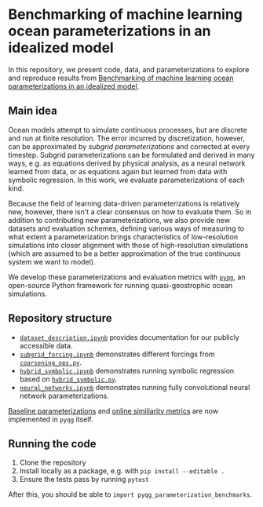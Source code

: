 # Benchmarking of machine learning ocean parameterizations in an idealized model

In this repository, we present code, data, and parameterizations to explore and reproduce results from [Benchmarking of machine learning ocean parameterizations in an idealized model](#).

## Main idea

Ocean models attempt to simulate continuous processes, but are discrete and run at finite resolution. The error incurred by discretization, however, can be approximated by _subgrid parameterizations_ and corrected at every timestep.  Subgrid parameterizations can be formulated and derived in many ways, e.g. as equations derived by physical analysis, as a neural network learned from data, or as equations again but learned from data with symbolic regression. In this work, we evaluate parameterizations of each kind.

Because the field of learning data-driven parameterizations is relatively new, however, there isn't a clear consensus on how to evaluate them. So in addition to contributing new parameterizations, we also provide new datasets and evaluation schemes, defining various ways of measuring to what extent a parameterization brings characteristics of low-resolution simulations into closer alignment with those of high-resolution simulations (which are assumed to be a better approximation of the true continuous system we want to model).

We develop these parameterizations and evaluation metrics with [`pyqg`](https://pyqg.readthedocs.io/en/latest/), an open-source Python framework for running quasi-geostrophic ocean simulations.

## Repository structure

- [`dataset_description.ipynb`](./notebooks/dataset_description.ipynb) provides documentation for our publicly accessible data.
- [`subgrid_forcing.ipynb`](./notebooks/subgrid_forcing.ipynb) demonstrates different forcings from [`coarsening_ops.py`](./src/pyqg_parameterization_benchmarks/coarsening_ops.py).
- [`hybrid_symbolic.ipynb`](./notebooks/hybrid_symbolic.ipynb) demonstrates running symbolic regression based on [`hybrid_symbolic.py`](./src/pyqg_parameterization_benchmarks/hybrid_symbolic.py).
- [`neural_networks.ipynb`](./notebooks/neural_networks.ipynb) demonstrates running fully convolutional neural network parameterizations.

[Baseline parameterizations](https://pyqg.readthedocs.io/en/latest/api.html#parameterizations) and [online similiarity metrics](https://pyqg.readthedocs.io/en/latest/api.html#pyqg.diagnostic_tools.diagnostic_similarities) are now implemented in `pyqg` itself.

## Running the code

1. Clone the repository
1. Install locally as a package, e.g. with `pip install --editable .`
1. Ensure the tests pass by running `pytest`

After this, you should be able to `import pyqg_parameterization_benchmarks`.
